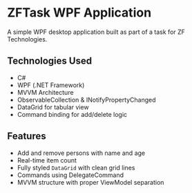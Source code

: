 # ZFTask WPF Application

A simple WPF desktop application built as part of a task for ZF Technologies.

## Technologies Used
- C#
- WPF (.NET Framework)
- MVVM Architecture
- ObservableCollection & INotifyPropertyChanged
- DataGrid for tabular view
- Command binding for add/delete logic

## Features
- Add and remove persons with name and age
- Real-time item count
- Fully styled `DataGrid` with clean grid lines
- Commands using DelegateCommand
- MVVM structure with proper ViewModel separation

